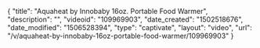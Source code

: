 {
    "title": "Aquaheat by Innobaby 16oz. Portable Food Warmer",
    "description": "",
    "videoid": "109969903",
    "date_created": "1502518676",
    "date_modified": "1506528394",
    "type": "captivate",
    "layout": "video",
    "url": "\/v\/aquaheat-by-innobaby-16oz-portable-food-warmer\/109969903"
}